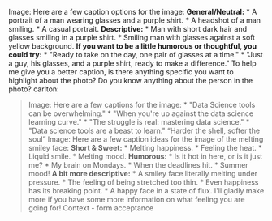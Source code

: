 Image: Here are a few caption options for the image: **General/Neutral:** * A
portrait of a man wearing glasses and a purple shirt. * A headshot of a man
smiling. * A casual portrait. **Descriptive:** * Man with short dark hair and
glasses smiling in a purple shirt. * Smiling man with glasses against a soft
yellow background. **If you want to be a little humorous or thoughtful, you
could try:** * "Ready to take on the day, one pair of glasses at a time." *
"Just a guy, his glasses, and a purple shirt, ready to make a difference." To
help me give you a better caption, is there anything specific you want to
highlight about the photo? Do you know anything about the person in the photo?
carlton:
> Image: Here are a few captions for the image: * "Data Science tools can be
> overwhelming." * "When you're up against the data science learning curve." *
> "The struggle is real: mastering data science." * "Data science tools are a
> beast to learn."
“Harder the shell, softer the soul”
Image: Here are a few caption ideas for the image of the melting smiley face:
**Short & Sweet:** * Melting happiness. * Feeling the heat. * Liquid smile. *
Melting mood. **Humorous:** * Is it hot in here, or is it just me? * My brain
on Mondays. * When the deadlines hit. * Summer mood! **A bit more
descriptive:** * A smiley face literally melting under pressure. * The feeling
of being stretched too thin. * Even happiness has its breaking point. * A
happy face in a state of flux. I'll gladly make more if you have some more
information on what feeling you are going for!
Context - form acceptance